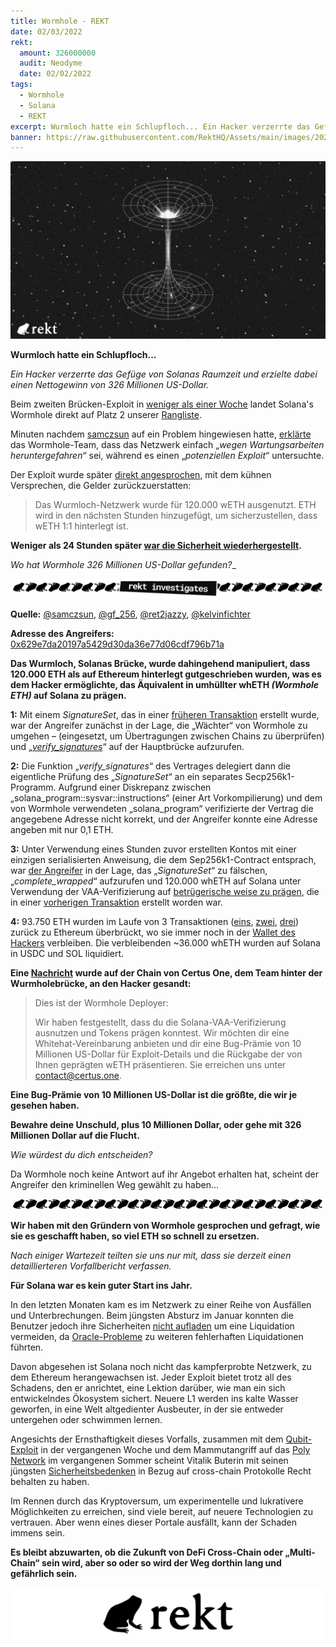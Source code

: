 ```yaml
---
title: Wormhole - REKT
date: 02/03/2022
rekt:
  amount: 326000000
  audit: Neodyme
  date: 02/02/2022
tags:
  - Wormhole
  - Solana
  - REKT
excerpt: Wurmloch hatte ein Schlupfloch... Ein Hacker verzerrte das Gefüge von Solanas Raumzeit und erzielte dabei einen Nettogewinn von 326 Millionen US-Dollar. Wie hat Wormhole so schnell so viel ETH zurückgegeben?
banner: https://raw.githubusercontent.com/RektHQ/Assets/main/images/2022/02/wormhole-header.png
---
```

![](https://raw.githubusercontent.com/RektHQ/Assets/main/images/2022/02/wormhole-header.png)

**Wurmloch hatte ein Schlupfloch...**

_Ein Hacker verzerrte das Gefüge von Solanas Raumzeit und erzielte dabei einen Nettogewinn von 326 Millionen US-Dollar._

Beim zweiten Brücken-Exploit in [weniger als einer Woche](https://rekt.news/qubit-rekt/) landet Solana's Wormhole direkt auf Platz 2 unserer [Rangliste](https://rekt.news/leaderboard/).

Minuten nachdem [samczsun](https://twitter.com/samczsun/status/1488974372756987906) auf ein Problem hingewiesen hatte, [erklärte](https://twitter.com/wormholecrypto/status/1488976115750383626) das Wormhole-Team, dass das Netzwerk einfach „_wegen Wartungsarbeiten heruntergefahren_“ sei, während es einen „_potenziellen Exploit_“ untersuchte.

Der Exploit wurde später [direkt angesprochen](https://twitter.com/wormholecrypto/status/1489001949881978883), mit dem kühnen Versprechen, die Gelder zurückzuerstatten:

>Das Wurmloch-Netzwerk wurde für 120.000 wETH ausgenutzt. ETH wird in den nächsten Stunden hinzugefügt, um sicherzustellen, dass wETH 1:1 hinterlegt ist.

**Weniger als 24 Stunden später [war die Sicherheit wiederhergestellt](https://twitter.com/wormholecrypto/status/1489232008521859079).**

_Wo hat Wormhole 326 Millionen US-Dollar gefunden?__

![](https://raw.githubusercontent.com/RektHQ/Assets/main/images/2021/09/rekt-investigates-linebreak.png)

**Quelle:** [@samczsun](https://twitter.com/samczsun/status/1489044939732406275?s=20&t=_rQJze06-VjgQls6hu73wA), [@gf_256](https://twitter.com/gf_256), [@ret2jazzy](https://twitter.com/ret2jazzy), [@kelvinfichter](https://twitter.com/kelvinfichter)

**Adresse des Angreifers:** [0x629e7da20197a5429d30da36e77d06cdf796b71a](https://etherscan.io/address/0x629e7da20197a5429d30da36e77d06cdf796b71a)

**Das Wurmloch, Solanas Brücke, wurde dahingehend manipuliert, dass 120.000 ETH als auf Ethereum hinterlegt gutgeschrieben wurden, was es dem Hacker ermöglichte, das Äquivalent in umhüllter whETH _(Wormhole ETH)_ auf Solana zu prägen.**

**1:** Mit einem _SignatureSet_, das in einer [früheren Transaktion](https://solscan.io/tx/5fKWY7XyW6PTzjviTDvCTpsqgfoGAAqUs1mC6w4DZm25Ppw7fX7aWDmrnkknewyZ81qMSix3c18ZuvjoZUF34tpa) erstellt wurde, war der Angreifer zunächst in der Lage, die „Wächter“ von Wormhole zu umgehen – (eingesetzt, um Übertragungen zwischen Chains zu überprüfen) und „[_verify_signatures_](https://solscan.io/tx/25Zu1L2Q9uk998d5GMnX43t9u9eVBKvbVtgHndkc2GmUFed8Pu73LGW6hiDsmGXHykKUTLkvUdh4yXPdL3Jo4wVS)“ auf der Hauptbrücke aufzurufen.

**2:** Die Funktion „_verify_signatures_“ des Vertrages delegiert dann die eigentliche Prüfung des „_SignatureSet_“ an ein separates Secp256k1-Programm. Aufgrund einer Diskrepanz zwischen „solana_program::sysvar::instructions“ (einer Art Vorkompilierung) und dem von Wormhole verwendeten „solana_program“ verifizierte der Vertrag die angegebene Adresse nicht korrekt, und der Angreifer konnte eine Adresse angeben mit nur 0,1 ETH.

**3:** Unter Verwendung eines Stunden zuvor erstellten Kontos mit einer einzigen serialisierten Anweisung, die dem Sep256k1-Contract entsprach, war [der Angreifer](https://etherscan.io/address/0x629e7da20197a5429d30da36e77d06cdf796b71a#internaltx) in der Lage, das „_SignatureSet_“ zu fälschen, „_complete_wrapped_“ aufzurufen und 120.000 whETH auf Solana unter Verwendung der VAA-Verifizierung auf [betrügerische weise zu prägen](https://solscan.io/tx/2zCz2GgSoSS68eNJENWrYB48dMM1zmH8SZkgYneVDv2G4gRsVfwu5rNXtK5BKFxn7fSqX9BvrBc1rdPAeBEcD6Es), die in einer [vorherigen Transaktion](https://solscan.io/tx/2SohoVoPDSdzgsGCgKQPByKQkLAXHrYmvtE7EEqwKi3qUBTGDDJ7DcfYS7YJC2f8xwKVVa6SFUpH5MZ5xcyn1BCK) erstellt worden war.

**4:** 93.750 ETH wurden im Laufe von 3 Transaktionen ([eins](https://etherscan.io/tx/0x4d5201dd4a377f20e61fb8f42e6f929ec16bcec918f0584e39241d15b254a80f), [zwei](https://etherscan.io/tx/0xd31b155e259a403ebe69831fae0ec2b4bd33dfa090c43b605a57d5c72c4fbbc7), [drei](https://etherscan.io/tx/0xacd309b02e4b533484d148de9ab0adf367ed4e70ed751d1ff036152dc3bc0479)) zurück zu Ethereum überbrückt, wo sie immer noch in der [Wallet des Hackers](https://etherscan.io/address/0x629e7da20197a5429d30da36e77d06cdf796b71a) verbleiben. Die verbleibenden ~36.000 whETH wurden auf Solana in USDC und SOL liquidiert.

**Eine [Nachricht](https://etherscan.io/tx/0x2d8b7901bff18ae6abe1a50aebe44b70559f39ff357b21340843d368b9486859) wurde auf der Chain von Certus One, dem Team hinter der Wurmholebrücke, an den Hacker gesandt:**

>Dies ist der Wormhole Deployer:
>
>Wir haben festgestellt, dass du die Solana-VAA-Verifizierung ausnutzen und Tokens prägen konntest. Wir möchten dir eine Whitehat-Vereinbarung anbieten und dir eine Bug-Prämie von 10 Millionen US-Dollar für Exploit-Details und die Rückgabe der von Ihnen geprägten wETH präsentieren. Sie erreichen uns unter contact@certus.one.

**Eine Bug-Prämie von 10 Millionen US-Dollar ist die größte, die wir je gesehen haben.**

**Bewahre deine Unschuld, plus 10 Millionen Dollar, oder gehe mit 326 Millionen Dollar auf die Flucht.**

_Wie würdest du dich entscheiden?_

Da Wormhole noch keine Antwort auf ihr Angebot erhalten hat, scheint der Angreifer den kriminellen Weg gewählt zu haben...

![](https://raw.githubusercontent.com/RektHQ/Assets/main/images/2021/03/rekt-linebreak.png)

**Wir haben mit den Gründern von Wormhole gesprochen und gefragt, wie sie es geschafft haben, so viel ETH so schnell zu ersetzen.**

_Nach einiger Wartezeit teilten sie uns nur mit, dass sie derzeit einen detaillierteren Vorfallbericht verfassen._

**Für Solana war es kein guter Start ins Jahr.**

In den letzten Monaten kam es im Netzwerk zu einer Reihe von Ausfällen und Unterbrechungen. Beim jüngsten Absturz im Januar konnten die Benutzer jedoch ihre Sicherheiten [nicht aufladen](https://twitter.com/solendprotocol/status/1485315186797936646) um eine Liquidation vermeiden, da [Oracle-Probleme](https://twitter.com/solendprotocol/status/1485315192716083202) zu weiteren fehlerhaften Liquidationen führten.

Davon abgesehen ist Solana noch nicht das kampferprobte Netzwerk, zu dem Ethereum herangewachsen ist. Jeder Exploit bietet trotz all des Schadens, den er anrichtet, eine Lektion darüber, wie man ein sich entwickelndes Ökosystem sichert. Neuere L1 werden ins kalte Wasser geworfen, in eine Welt altgedienter Ausbeuter, in der sie entweder untergehen oder schwimmen lernen.

Angesichts der Ernsthaftigkeit dieses Vorfalls, zusammen mit dem [Qubit-Exploit](https://rekt.news/qubit-rekt/) in der vergangenen Woche und dem Mammutangriff auf das [Poly Network](https://rekt.news/polynetwork-rekt/) im vergangenen Sommer scheint Vitalik Buterin mit seinen jüngsten [Sicherheitsbedenken](https://twitter.com/vitalikbuterin/status/1479501366192132099) in Bezug auf cross-chain Protokolle Recht behalten zu haben.

Im Rennen durch das Kryptoversum, um experimentelle und lukrativere Möglichkeiten zu erreichen, sind viele bereit, auf neuere Technologien zu vertrauen. Aber wenn eines dieser Portale ausfällt, kann der Schaden immens sein.

**Es bleibt abzuwarten, ob die Zukunft von DeFi Cross-Chain oder „Multi-Chain“ sein wird, aber so oder so wird der Weg dorthin lang und gefährlich sein.**

![](https://raw.githubusercontent.com/RektHQ/Assets/main/images/2021/08/rekt-outline-conc.png)
